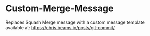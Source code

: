 # Custom-Merge-Message
Replaces Squash Merge message with a custom message template available at: https://chris.beams.io/posts/git-commit/ 
